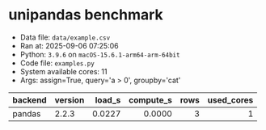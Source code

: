 # unipandas benchmark

- Data file: `data/example.csv`
- Ran at: 2025-09-06 07:25:06
- Python: `3.9.6` on `macOS-15.6.1-arm64-arm-64bit`
- Code file: `examples.py`
- System available cores: 11
- Args: assign=True, query='a > 0', groupby='cat'

| backend | version | load_s | compute_s | rows | used_cores |
|---|---|---:|---:|---:|---:|
| pandas | 2.2.3 | 0.0227 | 0.0000 | 3 | 1 |
